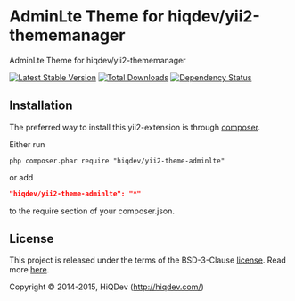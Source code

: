 AdminLte Theme for hiqdev/yii2-thememanager
===========================================

AdminLte Theme for hiqdev/yii2-thememanager

[![Latest Stable Version](https://poser.pugx.org/hiqdev/yii2-theme-adminlte/v/stable)](//packagist.org/packages/hiqdev/yii2-theme-adminlte)
[![Total Downloads](https://poser.pugx.org/hiqdev/yii2-theme-adminlte/downloads)](//packagist.org/packages/hiqdev/yii2-theme-adminlte)
[![Dependency Status](https://www.versioneye.com/php/hiqdev:yii2-theme-adminlte/dev-master/badge.svg)](https://www.versioneye.com/php/hiqdev:yii2-theme-adminlte/dev-master)

## Installation

The preferred way to install this yii2-extension is through [composer](http://getcomposer.org/download/).

Either run

```
php composer.phar require "hiqdev/yii2-theme-adminlte"
```

or add

```json
"hiqdev/yii2-theme-adminlte": "*"
```

to the require section of your composer.json.

## License

This project is released under the terms of the BSD-3-Clause [license](https://github.com/hiqdev/yii2-theme-adminlte/blob/master/LICENSE).
Read more [here](http://choosealicense.com/licenses/bsd-3-clause).

Copyright © 2014-2015, HiQDev (http://hiqdev.com/)
